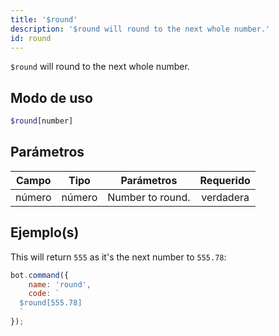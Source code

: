 ```yaml
---
title: '$round'
description: '$round will round to the next whole number.'
id: round
---
```


`$round` will round to the next whole number.

## Modo de uso

```php
$round[number]
```

## Parámetros

| Campo  | Tipo   | Parámetros       | Requerido |
| ------ | ------ | ---------------- |:---------:|
| número | número | Number to round. | verdadera |

## Ejemplo(s)

This will return `555` as it's the next number to `555.78`:

```javascript
bot.command({
    name: 'round',
    code: `
  $round[555.78]
  `
});
```